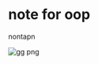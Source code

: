 # note for oop 
nontapn

![gg png](https://github.com/OVATUS/OVATUS.github.io/assets/159877914/533464f8-5b5f-4ec4-9a74-31aa5eac8ce0)
